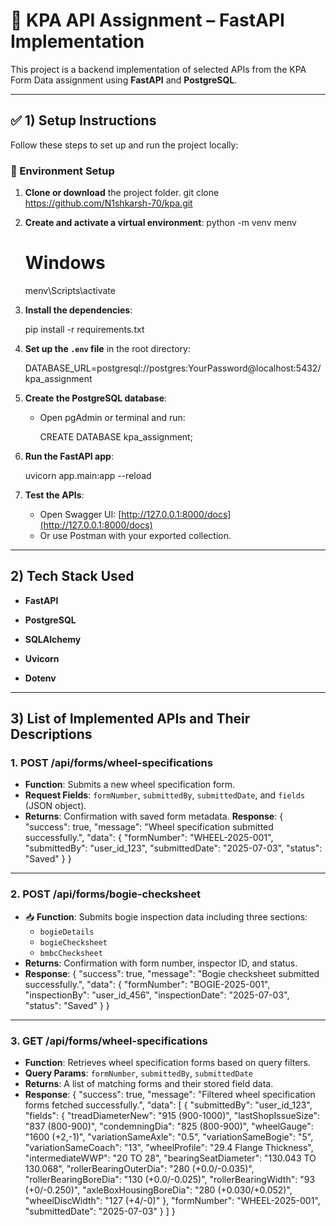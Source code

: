# 🚆 KPA API Assignment – FastAPI Implementation

This project is a backend implementation of selected APIs from the KPA Form Data assignment using **FastAPI** and **PostgreSQL**.

---

## ✅ 1) Setup Instructions

Follow these steps to set up and run the project locally:

### 🔧 Environment Setup

1. **Clone or download** the project folder.
         git clone https://github.com/N1shkarsh-70/kpa.git
2. **Create and activate a virtual environment**:
   python -m venv menv
   # Windows
   menv\Scripts\activate
   
3. **Install the dependencies**:
   
   pip install -r requirements.txt
   
4. **Set up the `.env` file** in the root directory:
   
   DATABASE_URL=postgresql://postgres:YourPassword@localhost:5432/kpa_assignment


5. **Create the PostgreSQL database**:
   - Open pgAdmin or terminal and run:
     
     CREATE DATABASE kpa_assignment;

6. **Run the FastAPI app**:
   
   uvicorn app.main:app --reload
   

7. **Test the APIs**:
   - Open Swagger UI: [http://127.0.0.1:8000/docs](http://127.0.0.1:8000/docs)
   - Or use Postman with your exported collection.

---

## 2) Tech Stack Used
- **FastAPI**

- **PostgreSQL**

- **SQLAlchemy**

- **Uvicorn**

- **Dotenv**

---

## 3) List of Implemented APIs and Their Descriptions

### 1. **POST /api/forms/wheel-specifications**

-  **Function**: Submits a new wheel specification form.
-  **Request Fields**: `formNumber`, `submittedBy`, `submittedDate`, and `fields` (JSON object).
-  **Returns**: Confirmation with saved form metadata.
   **Response**:
      {
         "success": true,
         "message": "Wheel specification submitted successfully.",
         "data": {
            "formNumber": "WHEEL-2025-001",
            "submittedBy": "user_id_123",
            "submittedDate": "2025-07-03",
            "status": "Saved"
         }
      }
---

### 2. **POST /api/forms/bogie-checksheet**

- 📥 **Function**: Submits bogie inspection data including three sections:
  - `bogieDetails`
  - `bogieChecksheet`
  - `bmbcChecksheet`
-  **Returns**: Confirmation with form number, inspector ID, and status.
-  **Response**:
      {
         "success": true,
         "message": "Bogie checksheet submitted successfully.",
         "data": {
            "formNumber": "BOGIE-2025-001",
            "inspectionBy": "user_id_456",
            "inspectionDate": "2025-07-03",
            "status": "Saved"
         }
      }         
---

### 3. **GET /api/forms/wheel-specifications**

- **Function**: Retrieves wheel specification forms based on query filters.
- **Query Params**: `formNumber`, `submittedBy`, `submittedDate`
- **Returns**: A list of matching forms and their stored field data.
- **Response**:
      {
         "success": true,
         "message": "Filtered wheel specification forms fetched successfully.",
         "data": [
            {
                  "submittedBy": "user_id_123",
                  "fields": {
                     "treadDiameterNew": "915 (900-1000)",
                     "lastShopIssueSize": "837 (800-900)",
                     "condemningDia": "825 (800-900)",
                     "wheelGauge": "1600 (+2,-1)",
                     "variationSameAxle": "0.5",
                     "variationSameBogie": "5",
                     "variationSameCoach": "13",
                     "wheelProfile": "29.4 Flange Thickness",
                     "intermediateWWP": "20 TO 28",
                     "bearingSeatDiameter": "130.043 TO 130.068",
                     "rollerBearingOuterDia": "280 (+0.0/-0.035)",
                     "rollerBearingBoreDia": "130 (+0.0/-0.025)",
                     "rollerBearingWidth": "93 (+0/-0.250)",
                     "axleBoxHousingBoreDia": "280 (+0.030/+0.052)",
                     "wheelDiscWidth": "127 (+4/-0)"
                  },
                  "formNumber": "WHEEL-2025-001",
                  "submittedDate": "2025-07-03"
            }
         ]
      }